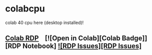 # colabcpu
colab 40 cpu here (desktop installed)!
## [Colab RDP](40cpucolab.ipynb) &nbsp;&nbsp; [![Open in Colab][Colab Badge]][RDP Notebook] [![RDP Issues][RDP Issues]](https://github.com/PradyumnaKrishna/Colab-Hacks/issues/labels/Colab%20RDP)
